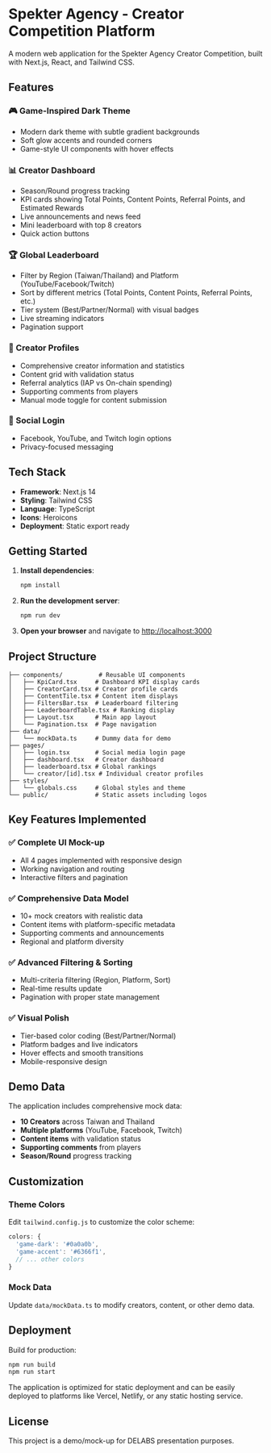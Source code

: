 # Spekter Agency - Creator Competition Platform

A modern web application for the Spekter Agency Creator Competition, built with Next.js, React, and Tailwind CSS.

## Features

### 🎮 Game-Inspired Dark Theme
- Modern dark theme with subtle gradient backgrounds
- Soft glow accents and rounded corners
- Game-style UI components with hover effects

### 📊 Creator Dashboard
- Season/Round progress tracking
- KPI cards showing Total Points, Content Points, Referral Points, and Estimated Rewards
- Live announcements and news feed
- Mini leaderboard with top 8 creators
- Quick action buttons

### 🏆 Global Leaderboard
- Filter by Region (Taiwan/Thailand) and Platform (YouTube/Facebook/Twitch)
- Sort by different metrics (Total Points, Content Points, Referral Points, etc.)
- Tier system (Best/Partner/Normal) with visual badges
- Live streaming indicators
- Pagination support

### 👤 Creator Profiles
- Comprehensive creator information and statistics
- Content grid with validation status
- Referral analytics (IAP vs On-chain spending)
- Supporting comments from players
- Manual mode toggle for content submission

### 🔐 Social Login
- Facebook, YouTube, and Twitch login options
- Privacy-focused messaging

## Tech Stack

- **Framework**: Next.js 14
- **Styling**: Tailwind CSS
- **Language**: TypeScript
- **Icons**: Heroicons
- **Deployment**: Static export ready

## Getting Started

1. **Install dependencies**:
   ```bash
   npm install
   ```

2. **Run the development server**:
   ```bash
   npm run dev
   ```

3. **Open your browser** and navigate to [http://localhost:3000](http://localhost:3000)

## Project Structure

```
├── components/          # Reusable UI components
│   ├── KpiCard.tsx     # Dashboard KPI display cards
│   ├── CreatorCard.tsx # Creator profile cards
│   ├── ContentTile.tsx # Content item displays
│   ├── FiltersBar.tsx  # Leaderboard filtering
│   ├── LeaderboardTable.tsx # Ranking display
│   ├── Layout.tsx      # Main app layout
│   └── Pagination.tsx  # Page navigation
├── data/
│   └── mockData.ts     # Dummy data for demo
├── pages/
│   ├── login.tsx       # Social media login page
│   ├── dashboard.tsx   # Creator dashboard
│   ├── leaderboard.tsx # Global rankings
│   └── creator/[id].tsx # Individual creator profiles
├── styles/
│   └── globals.css     # Global styles and theme
└── public/             # Static assets including logos
```

## Key Features Implemented

### ✅ Complete UI Mock-up
- All 4 pages implemented with responsive design
- Working navigation and routing
- Interactive filters and pagination

### ✅ Comprehensive Data Model
- 10+ mock creators with realistic data
- Content items with platform-specific metadata
- Supporting comments and announcements
- Regional and platform diversity

### ✅ Advanced Filtering & Sorting
- Multi-criteria filtering (Region, Platform, Sort)
- Real-time results update
- Pagination with proper state management

### ✅ Visual Polish
- Tier-based color coding (Best/Partner/Normal)
- Platform badges and live indicators
- Hover effects and smooth transitions
- Mobile-responsive design

## Demo Data

The application includes comprehensive mock data:
- **10 Creators** across Taiwan and Thailand
- **Multiple platforms** (YouTube, Facebook, Twitch)
- **Content items** with validation status
- **Supporting comments** from players
- **Season/Round** progress tracking

## Customization

### Theme Colors
Edit `tailwind.config.js` to customize the color scheme:
```javascript
colors: {
  'game-dark': '#0a0a0b',
  'game-accent': '#6366f1',
  // ... other colors
}
```

### Mock Data
Update `data/mockData.ts` to modify creators, content, or other demo data.

## Deployment

Build for production:
```bash
npm run build
npm run start
```

The application is optimized for static deployment and can be easily deployed to platforms like Vercel, Netlify, or any static hosting service.

## License

This project is a demo/mock-up for DELABS presentation purposes.
